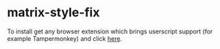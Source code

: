 # matrix-style-fix

To install get any browser extension which brings userscript support (for example Tampermonkey) and click [here](https://github.com/Shawak/matrix-style-fix/raw/master/matrix-style-fix.user.js).
